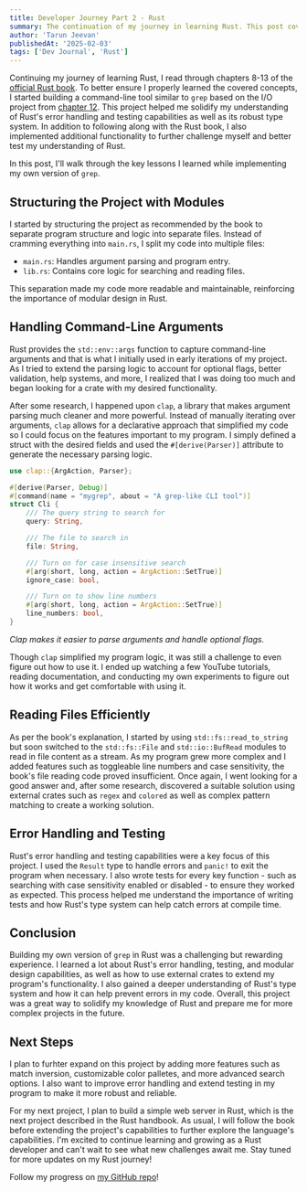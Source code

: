 ```yaml
---
title: Developer Journey Part 2 - Rust
summary: The continuation of my journey in learning Rust. This post covers my learning and usage of Rust concepts such as error-handling, writing tests, Test Driven Development (TDD), and more into creating my own grep-like CLI tool. Though starting from what's presented in the official Rust book, I added additional functionality to truly make it my own. 
author: 'Tarun Jeevan'
publishedAt: '2025-02-03'
tags: ['Dev Journal', 'Rust']
---
```


Continuing my journey of learning Rust, I read through chapters 8-13 of the [official Rust book](https://doc.rust-lang.org/stable/book/). To better ensure I properly learned the covered concepts, I started building a command-line tool similar to `grep` based on the I/O project from [chapter 12](https://doc.rust-lang.org/stable/book/ch12-00-an-io-project.html). This project helped me solidify my understanding of Rust&apos;s error handling and testing capabilities as well as its robust type system. In addition to following along with the Rust book, I also implemented additional functionality to further challenge myself and better test my understanding of Rust. 

In this post, I&apos;ll walk through the key lessons I learned while implementing my own version of `grep`.

## **Structuring the Project with Modules**
I started by structuring the project as recommended by the book to separate program structure and logic into separate files. Instead of cramming everything into `main.rs`, I split my code into multiple files:
- `main.rs`: Handles argument parsing and program entry.
- `lib.rs`: Contains core logic for searching and reading files.

This separation made my code more readable and maintainable, reinforcing the importance of modular design in Rust.

## **Handling Command-Line Arguments**
Rust provides the `std::env::args` function to capture command-line arguments and that is what I initially used in early iterations of my project. As I tried to extend the parsing logic to account for optional flags, better validation, help systems, and more, I realized that I was doing too much and began looking for a crate with my desired functionality. 

After some research, I happened upon `clap`, a library that makes argument parsing much cleaner and more powerful. Instead of manually iterating over arguments, `clap` allows for a declarative approach that simplified my code so I could focus on the features important to my program. I simply defined a struct with the desired fields and used the `#[derive(Parser)]` attribute to generate the necessary parsing logic. 

```rs
use clap::{ArgAction, Parser};

#[derive(Parser, Debug)]
#[command(name = "mygrep", about = "A grep-like CLI tool")]
struct Cli {
    /// The query string to search for
    query: String,

    /// The file to search in
    file: String,

    /// Turn on for case insensitive search
    #[arg(short, long, action = ArgAction::SetTrue)]
    ignore_case: bool,

    /// Turn on to show line numbers
    #[arg(short, long, action = ArgAction::SetTrue)]
    line_numbers: bool,
}
```
*Clap makes it easier to parse arguments and handle optional flags.*

Though `clap` simplified my program logic, it was still a challenge to even figure out how to use it. I ended up watching a few YouTube tutorials, reading documentation, and conducting my own experiments to figure out how it works and get comfortable with using it. 

## **Reading Files Efficiently**
As per the book&apos;s explanation, I started by using `std::fs::read_to_string` but soon switched to the `std::fs::File` and `std::io::BufRead` modules to read in file content as a stream. As my program grew more complex and I added features such as toggleable line numbers and case sensitivity, the book&apos;s file reading code proved insufficient. Once again, I went looking for a good answer and, after some research, discovered a suitable solution using external crates such as `regex` and `colored` as well as complex pattern matching to create a working solution.

## **Error Handling and Testing**
Rust&apos;s error handling and testing capabilities were a key focus of this project. I used the `Result` type to handle errors and `panic!` to exit the program when necessary. I also wrote tests for every key function - such as searching with case sensitivity enabled or disabled - to ensure they worked as expected. This process helped me understand the importance of writing tests and how Rust&apos;s type system can help catch errors at compile time.

## **Conclusion**
Building my own version of `grep` in Rust was a challenging but rewarding experience. I learned a lot about Rust&apos;s error handling, testing, and modular design capabilities, as well as how to use external crates to extend my program&apos;s functionality. I also gained a deeper understanding of Rust&apos;s type system and how it can help prevent errors in my code. Overall, this project was a great way to solidify my knowledge of Rust and prepare me for more complex projects in the future.

## **Next Steps**
I plan to furhter expand on this project by adding more features such as match inversion, customizable color palletes, and more advanced search options. I also want to improve error handling and extend testing in my program to make it more robust and reliable.

For my next project, I plan to build a simple web server in Rust, which is the next project described in the Rust handbook. As usual, I will follow the book before extending the project&apos;s capabilities to further explore the language&apos;s capabilities. I&apos;m excited to continue learning and growing as a Rust developer and can&apos;t wait to see what new challenges await me. Stay tuned for more updates on my Rust journey!

Follow my progress on [my GitHub repo](https://github.com/tarunJeevan/rust-journey)!